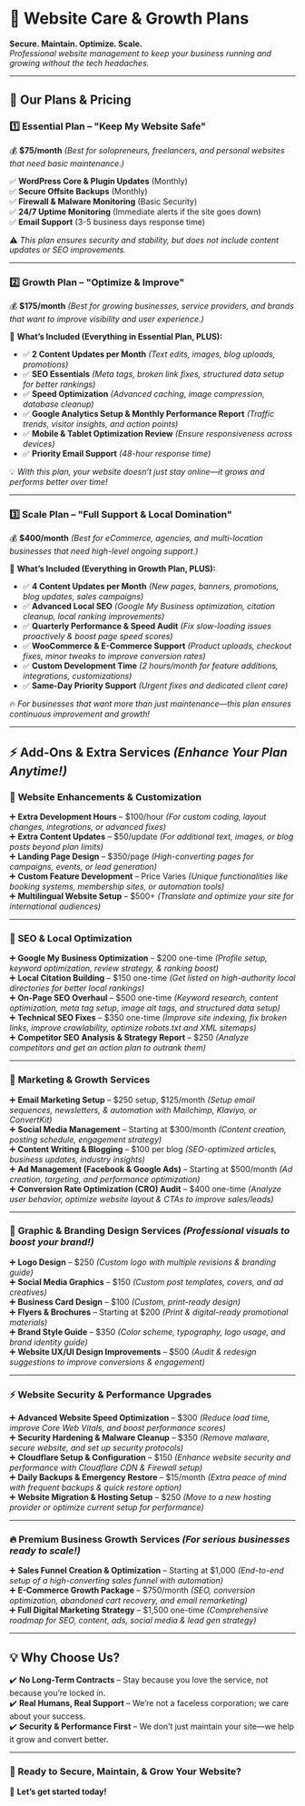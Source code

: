 # 🌟 Website Care & Growth Plans  
**Secure. Maintain. Optimize. Scale.**  
*Professional website management to keep your business running and growing without the tech headaches.*  

---

## **📌 Our Plans & Pricing**  

### **1️⃣ Essential Plan – "Keep My Website Safe"**  
💰 **$75/month** *(Best for solopreneurs, freelancers, and personal websites that need basic maintenance.)*  

✅ **WordPress Core & Plugin Updates** (Monthly)  
✅ **Secure Offsite Backups** (Monthly)  
✅ **Firewall & Malware Monitoring** (Basic Security)  
✅ **24/7 Uptime Monitoring** (Immediate alerts if the site goes down)  
✅ **Email Support** (3-5 business days response time)  

⚠️ *This plan ensures security and stability, but does not include content updates or SEO improvements.*  

---

### **2️⃣ Growth Plan – "Optimize & Improve"**  
💰 **$175/month** *(Best for growing businesses, service providers, and brands that want to improve visibility and user experience.)*  

🚀 **What’s Included (Everything in Essential Plan, PLUS):**  
- ✅ **2 Content Updates per Month** *(Text edits, images, blog uploads, promotions)*  
- ✅ **SEO Essentials** *(Meta tags, broken link fixes, structured data setup for better rankings)*  
- ✅ **Speed Optimization** *(Advanced caching, image compression, database cleanup)*  
- ✅ **Google Analytics Setup & Monthly Performance Report** *(Traffic trends, visitor insights, and action points)*  
- ✅ **Mobile & Tablet Optimization Review** *(Ensure responsiveness across devices)*  
- ✅ **Priority Email Support** *(48-hour response time)*  

💡 *With this plan, your website doesn’t just stay online—it grows and performs better over time!*  

---

### **3️⃣ Scale Plan – "Full Support & Local Domination"**  
💰 **$400/month** *(Best for eCommerce, agencies, and multi-location businesses that need high-level ongoing support.)*  

🚀 **What’s Included (Everything in Growth Plan, PLUS):**  
- ✅ **4 Content Updates per Month** *(New pages, banners, promotions, blog updates, sales campaigns)*  
- ✅ **Advanced Local SEO** *(Google My Business optimization, citation cleanup, local ranking improvements)*  
- ✅ **Quarterly Performance & Speed Audit** *(Fix slow-loading issues proactively & boost page speed scores)*  
- ✅ **WooCommerce & E-Commerce Support** *(Product uploads, checkout fixes, minor tweaks to improve conversion rates)*  
- ✅ **Custom Development Time** *(2 hours/month for feature additions, integrations, customizations)*  
- ✅ **Same-Day Priority Support** *(Urgent fixes and dedicated client care)*  

🔥 *For businesses that want more than just maintenance—this plan ensures continuous improvement and growth!*  

---

## **⚡ Add-Ons & Extra Services** *(Enhance Your Plan Anytime!)*  

### 🔹 **Website Enhancements & Customization**  
➕ **Extra Development Hours** – $100/hour *(For custom coding, layout changes, integrations, or advanced fixes)*  
➕ **Extra Content Updates** – $50/update *(For additional text, images, or blog posts beyond plan limits)*  
➕ **Landing Page Design** – $350/page *(High-converting pages for campaigns, events, or lead generation)*  
➕ **Custom Feature Development** – Price Varies *(Unique functionalities like booking systems, membership sites, or automation tools)*  
➕ **Multilingual Website Setup** – $500+ *(Translate and optimize your site for international audiences)*  

---

### 🚀 **SEO & Local Optimization**  
➕ **Google My Business Optimization** – $200 one-time *(Profile setup, keyword optimization, review strategy, & ranking boost)*  
➕ **Local Citation Building** – $150 one-time *(Get listed on high-authority local directories for better local rankings)*  
➕ **On-Page SEO Overhaul** – $500 one-time *(Keyword research, content optimization, meta tag setup, image alt tags, and structured data setup)*  
➕ **Technical SEO Fixes** – $350 one-time *(Improve site indexing, fix broken links, improve crawlability, optimize robots.txt and XML sitemaps)*  
➕ **Competitor SEO Analysis & Strategy Report** – $250 *(Analyze competitors and get an action plan to outrank them)*  

---

### 📢 **Marketing & Growth Services**  
➕ **Email Marketing Setup** – $250 setup, $125/month *(Setup email sequences, newsletters, & automation with Mailchimp, Klaviyo, or ConvertKit)*  
➕ **Social Media Management** – Starting at $300/month *(Content creation, posting schedule, engagement strategy)*  
➕ **Content Writing & Blogging** – $100 per blog *(SEO-optimized articles, business updates, industry insights)*  
➕ **Ad Management (Facebook & Google Ads)** – Starting at $500/month *(Ad creation, targeting, and performance optimization)*  
➕ **Conversion Rate Optimization (CRO) Audit** – $400 one-time *(Analyze user behavior, optimize website layout & CTAs to improve sales/leads)*  

---

### 🎨 **Graphic & Branding Design Services** *(Professional visuals to boost your brand!)*  
➕ **Logo Design** – $250 *(Custom logo with multiple revisions & branding guide)*  
➕ **Social Media Graphics** – $150 *(Custom post templates, covers, and ad creatives)*  
➕ **Business Card Design** – $100 *(Custom, print-ready design)*  
➕ **Flyers & Brochures** – Starting at $200 *(Print & digital-ready promotional materials)*  
➕ **Brand Style Guide** – $350 *(Color scheme, typography, logo usage, and brand identity guide)*  
➕ **Website UX/UI Design Improvements** – $500 *(Audit & redesign suggestions to improve conversions & engagement)*  

---

### ⚡ **Website Security & Performance Upgrades**  
➕ **Advanced Website Speed Optimization** – $300 *(Reduce load time, improve Core Web Vitals, and boost performance scores)*  
➕ **Security Hardening & Malware Cleanup** – $350 *(Remove malware, secure website, and set up security protocols)*  
➕ **Cloudflare Setup & Configuration** – $150 *(Enhance website security and performance with Cloudflare CDN & Firewall setup)*  
➕ **Daily Backups & Emergency Restore** – $15/month *(Extra peace of mind with frequent backups & quick restore option)*  
➕ **Website Migration & Hosting Setup** – $250 *(Move to a new hosting provider or optimize current setup for performance)*  

---

### 🔥 **Premium Business Growth Services** *(For serious businesses ready to scale!)*  
➕ **Sales Funnel Creation & Optimization** – Starting at $1,000 *(End-to-end setup of a high-converting sales funnel with automation)*  
➕ **E-Commerce Growth Package** – $750/month *(SEO, conversion optimization, abandoned cart recovery, and email remarketing)*  
➕ **Full Digital Marketing Strategy** – $1,500 one-time *(Comprehensive roadmap for SEO, content, ads, social media & lead gen strategy)*  

---

## **💡 Why Choose Us?**  
✔️ **No Long-Term Contracts** – Stay because you love the service, not because you’re locked in.  
✔️ **Real Humans, Real Support** – We’re not a faceless corporation; we care about your success.  
✔️ **Security & Performance First** – We don’t just maintain your site—we help it grow and convert better.  

---

### **🚀 Ready to Secure, Maintain, & Grow Your Website?**  
📩 **Let’s get started today!**  

